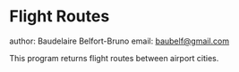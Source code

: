 # Flight Routes

author: Baudelaire Belfort-Bruno
email: baubelf@gmail.com

This program returns flight routes between airport cities.
